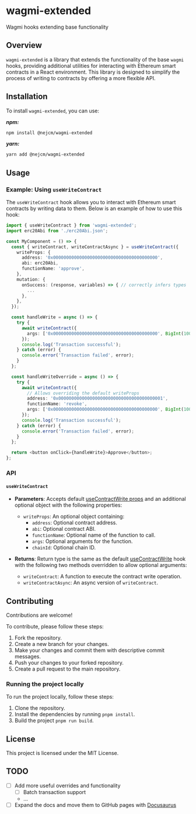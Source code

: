 # wagmi-extended

Wagmi hooks extending base functionality

## Overview

`wagmi-extended` is a library that extends the functionality of the base `wagmi` hooks, providing additional utilities for interacting with Ethereum smart contracts in a React environment. This library is designed to simplify the process of writing to contracts by offering a more flexible API.

## Installation

To install `wagmi-extended`, you can use:

**_npm:_**

```bash
npm install @nejcm/wagmi-extended
```

**_yarn:_**

```bash
yarn add @nejcm/wagmi-extended
```

## Usage

### Example: Using `useWriteContract`

The `useWriteContract` hook allows you to interact with Ethereum smart contracts by writing data to them. Below is an example of how to use this hook:

```typescript
import { useWriteContract } from 'wagmi-extended';
import erc20Abi from './erc20Abi.json';

const MyComponent = () => {
  const { writeContract, writeContractAsync } = useWriteContract({
    writeProps: {
      address: '0x0000000000000000000000000000000000000000',
      abi: erc20Abi,
      functionName: 'approve',
    },
    mutation: {
      onSuccess: (response, variables) => { // correctly infers types
        ...
      },
    },
  });

  const handleWrite = async () => {
    try {
      await writeContract({
        args: ['0x0000000000000000000000000000000000000000', BigInt(1000)],
      });
      console.log('Transaction successful');
    } catch (error) {
      console.error('Transaction failed', error);
    }
  };

  const handleWriteOverride = async () => {
    try {
      await writeContract({
        // Allows overriding the default writeProps
        address: '0x0000000000000000000000000000000000000001',
        functionName: 'revoke',
        args: ['0x0000000000000000000000000000000000000000', BigInt(1000)],
      });
      console.log('Transaction successful');
    } catch (error) {
      console.error('Transaction failed', error);
    }
  };

  return <button onClick={handleWrite}>Approve</button>;
};
```

### API

#### `useWriteContract`

- **Parameters**: Accepts default [useContractWrite props](https://wagmi.sh/react/api/hooks/useWriteContract) and an additional optional object with the following properties:

  - `writeProps`: An optional object containing:
    - `address`: Optional contract address.
    - `abi`: Optional contract ABI.
    - `functionName`: Optional name of the function to call.
    - `args`: Optional arguments for the function.
    - `chainId`: Optional chain ID.

- **Returns**: Return type is the same as the default [useContractWrite](https://wagmi.sh/react/api/hooks/useContractWrite) hook with the following two methods overridden to allow optional arguments:
  - `writeContract`: A function to execute the contract write operation.
  - `writeContractAsync`: An async version of `writeContract`.

## Contributing

Contributions are welcome!

To contribute, please follow these steps:

1. Fork the repository.
2. Create a new branch for your changes.
3. Make your changes and commit them with descriptive commit messages.
4. Push your changes to your forked repository.
5. Create a pull request to the main repository.

### Running the project locally

To run the project locally, follow these steps:

1. Clone the repository.
2. Install the dependencies by running `pnpm install`.
3. Build the project `pnpm run build`.

## License

This project is licensed under the MIT License.

## TODO

- [ ] Add more useful overrides and functionality
  - [ ] Batch transaction support
  - ...
- [ ] Expand the docs and move them to GitHub pages with [Docusaurus](https://github.com/facebook/docusaurus)
